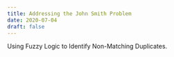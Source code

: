 ```yaml
---
title: Addressing the John Smith Problem
date: 2020-07-04
draft: false
---
```


Using Fuzzy Logic to Identify Non-Matching Duplicates.

<!--more-->

